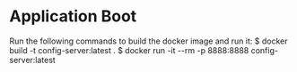 # Application Boot
Run the following commands to build the docker image and run it:
        $ docker build -t config-server:latest .
        $ docker run -it --rm -p 8888:8888 config-server:latest

